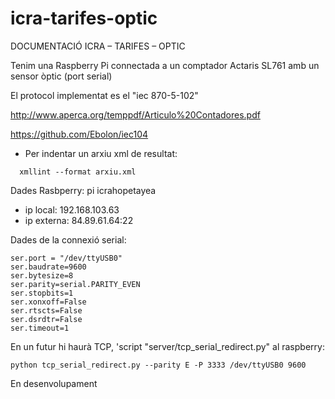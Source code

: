 # icra-tarifes-optic

DOCUMENTACIÓ ICRA – TARIFES – OPTIC

Tenim una Raspberry Pi connectada a un comptador Actaris SL761 amb un sensor òptic (port serial)

El protocol implementat es el "iec 870-5-102"

http://www.aperca.org/temppdf/Articulo%20Contadores.pdf

https://github.com/Ebolon/iec104

* Per indentar un arxiu xml de resultat:

```
  xmllint --format arxiu.xml
```

Dades Rasbperry: pi icrahopetayea 

* ip local:   192.168.103.63
* ip externa: 84.89.61.64:22

Dades de la connexió serial:

	ser.port = "/dev/ttyUSB0"
	ser.baudrate=9600
	ser.bytesize=8
	ser.parity=serial.PARITY_EVEN
	ser.stopbits=1
	ser.xonxoff=False
	ser.rtscts=False
	ser.dsrdtr=False
	ser.timeout=1 

En un futur hi haurà TCP, 'script "server/tcp_serial_redirect.py" al raspberry:

```
python tcp_serial_redirect.py --parity E -P 3333 /dev/ttyUSB0 9600
```

En desenvolupament

